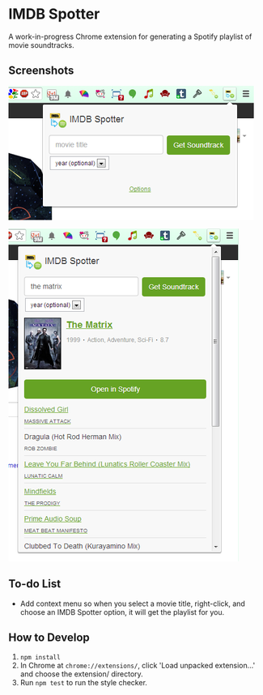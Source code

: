 # IMDB Spotter

A work-in-progress Chrome extension for generating a Spotify playlist of movie
soundtracks.

## Screenshots

![Screenshot 1 of IMDB Spotter](https://raw.githubusercontent.com/cheshire137/imdb_spotter/master/screenshot1.png)

![Screenshot 2 of IMDB Spotter](https://raw.githubusercontent.com/cheshire137/imdb_spotter/master/screenshot2.png)

## To-do List

* Add context menu so when you select a movie title, right-click, and choose an IMDB Spotter option, it will get the playlist for you.

## How to Develop

1. `npm install`
1. In Chrome at `chrome://extensions/`, click 'Load unpacked extension...' and
choose the extension/ directory.
1. Run `npm test` to run the style checker.
